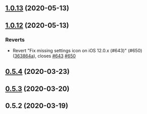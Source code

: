 ## [1.0.13](https://github.com/siddhantbenadikar/covid-safe-paths/compare/1.0.12...1.0.13) (2020-05-13)



## [1.0.12](https://github.com/siddhantbenadikar/covid-safe-paths/compare/v0.5.4...1.0.12) (2020-05-13)


### Reverts

* Revert "Fix missing settings icon on iOS 12.0.x (#643)" (#650) ([363864a](https://github.com/siddhantbenadikar/covid-safe-paths/commit/363864a196c38a727a17b0a892648e7883794757)), closes [#643](https://github.com/siddhantbenadikar/covid-safe-paths/issues/643) [#650](https://github.com/siddhantbenadikar/covid-safe-paths/issues/650)



## [0.5.4](https://github.com/siddhantbenadikar/covid-safe-paths/compare/v0.5.3...v0.5.4) (2020-03-23)



## [0.5.3](https://github.com/siddhantbenadikar/covid-safe-paths/compare/v0.5.2...v0.5.3) (2020-03-20)



## 0.5.2 (2020-03-19)



